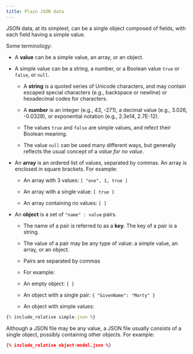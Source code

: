 ```yaml
---
title: Plain JSON data
---
```


JSON data, at its simplest, can be a single object composed of fields, with each
field having a simple value. 

Some terminology:

* A  **value** can be a simple value, an array, or an object.

* A simple value can be a string, a number, or a Boolean value `true` or
  `false`, or `null`.

    * A **string** is a quoted series of Unicode characters, and
      may contain escaped special characters (e.g., backspace or newline) or
      hexadecimal codes for characters.

    * A **number** is an integer (e.g., 43, -271), a decimal value (e.g., 3.026,
      -0.0328), or exponential notation (e.g., 2.3e14, 2.7E-12).
      
    * The values `true` and `false` are simple
      values, and refect their Boolean meaning.
      
    * The value `null` can be used many different ways, but
      generally reflects the usual concept of a *value for no value*.

* An **array** is an ordered list of values, separated by
  commas. An array is enclosed in square brackets. For example:

    * An array with 3 values: `[ "one", 1, true ]`
    
    * An array with a single value: `[ true ]`
    
    * An array containing no values: `[ ]`
    
* An **object** is a set of `"name" : value` pairs. 

    * The name of a pair is referred to as a **key**. The key of a pair is a
      string.

    * The value of a pair may be any type of value: a simple value, an array, or an object.
    
    * Pairs are separated by commas
    
    * For example:
    
    * An empty object: `{ }`
    
    * An object with a single pair: `{ "GivenName": "Morty" }`
    
    * An object with simple values:

```javascript
{% include_relative simple.json %}
```

Although a JSON file may be any value, a JSON file usually consists of a single
object, possibly containing other objects. For example:

```json
{% include_relative object-model.json %}
```
